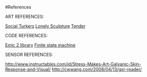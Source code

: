 #References

ART REFERENCES:

[Social Turkers](http://socialturkers.com/)
[Lonely Sculpture](https://vimeo.com/93852159)
[Tender](http://thecreatorsproject.vice.com/blog/this-piece-of-meat-just-swiped-right)

CODE REFERENCES:

[Emic 2 library](https://github.com/pAIgn10/EMIC2)
[Finite state machine](http://hacking.majenko.co.uk/finite-state-machine)


SENSOR REFERENCES:

http://www.instructables.com/id/Stress-Makes-Art-Galvanic-Skin-Response-and-Visual/
http://cwwang.com/2008/04/13/gsr-reader/
